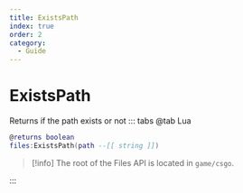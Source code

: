 ```yaml
---
title: ExistsPath
index: true
order: 2
category:
  - Guide
---
```


# ExistsPath
Returns if the path exists or not
::: tabs
@tab Lua
```lua
@returns boolean
files:ExistsPath(path --[[ string ]])
```
> [!info]
> The root of the Files API is located in `game/csgo`.

:::